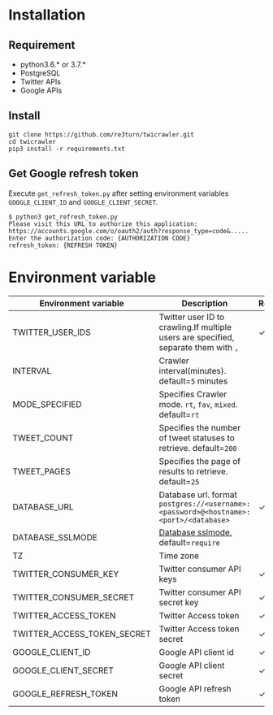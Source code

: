 # Installation

## Requirement
 - python3.6.* or 3.7.*
 - PostgreSQL
 - Twitter APIs
 - Google APIs

## Install

```:bash
git clone https://github.com/re3turn/twicrawler.git
cd twicrawler
pip3 install -r requirements.txt
```

## Get Google refresh token

Execute `get_refresh_token.py` after setting environment variables `GOOGLE_CLIENT_ID` and `GOOGLE_CLIENT_SECRET`.

```:bash
$ python3 get_refresh_token.py
Please visit this URL to authorize this application: https://accounts.google.com/o/oauth2/auth?response_type=code&.....
Enter the authorization code: {AUTHORIZATION CODE}
refresh_token: {REFRESH TOKEN}
```

# Environment variable 

| Environment variable        | Description                                                                                                     | Require |
| --------------------------- | --------------------------------------------------------------------------------------------------------------- | ------- |
| TWITTER_USER_IDS            | Twitter user ID to crawling.If multiple users are specified, separate them with `,`                             | ✓       |
| INTERVAL                    | Crawler interval(minutes). default=`5` minutes                                                                  |         |
| MODE_SPECIFIED              | Specifies Crawler mode. `rt`, `fav`, `mixed`. default=`rt`                                                      |         |
| TWEET_COUNT                 | Specifies the number of tweet statuses to retrieve. default=`200`                                               |         |
| TWEET_PAGES                 | Specifies the page of results to retrieve. default=`25`                                                          |         |
| DATABASE_URL                | Database url. format `postgres://<username>:<password>@<hostname>:<port>/<database>`                            | ✓       |
| DATABASE_SSLMODE            | [Database sslmode.](https://gist.github.com/pfigue/3440e2bc986550a6b8ec#valid-sslmode-values) default=`require` |         |
| TZ                          | Time zone                                                                                                       |         |
| TWITTER_CONSUMER_KEY        | Twitter consumer API keys                                                                                       | ✓       |
| TWITTER_CONSUMER_SECRET     | Twitter consumer API secret key                                                                                 | ✓       |
| TWITTER_ACCESS_TOKEN        | Twitter Access token                                                                                            | ✓       |
| TWITTER_ACCESS_TOKEN_SECRET | Twitter Access token secret                                                                                     | ✓       |
| GOOGLE_CLIENT_ID            | Google API client id                                                                                            | ✓       |
| GOOGLE_CLIENT_SECRET        | Google API client secret                                                                                        | ✓       |
| GOOGLE_REFRESH_TOKEN        | Google API refresh token                                                                                        | ✓       |
